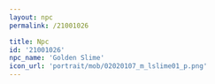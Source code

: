 ```yaml
---
layout: npc
permalink: /21001026

title: Npc
id: '21001026'
npc_name: 'Golden Slime'
icon_url: 'portrait/mob/02020107_m_lslime01_p.png'
---
```

